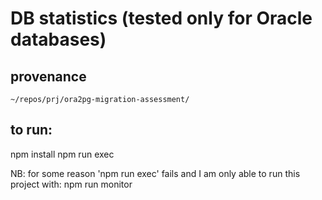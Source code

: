 # DB statistics (tested only for Oracle databases)

## provenance

    ~/repos/prj/ora2pg-migration-assessment/

## to run:

npm install
npm run exec

NB: for some reason 'npm run exec' fails and I am only
    able to run this project with:
    npm run monitor

